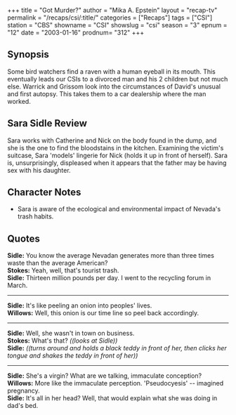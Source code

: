 +++
title = "Got Murder?"
author = "Mika A. Epstein"
layout = "recap-tv"
permalink = "/recaps/csi/:title/"
categories = ["Recaps"]
tags = ["CSI"]
station = "CBS"
showname = "CSI"
showslug = "csi"
season = "3"
epnum = "12"
date = "2003-01-16"
prodnum= "312"
+++

## Synopsis

Some bird watchers find a raven with a human eyeball in its mouth. This eventually leads our CSIs to a divorced man and his 2 children but not much else. Warrick and Grissom look into the circumstances of David's unusual and first autopsy. This takes them to a car dealership where the man worked.

## Sara Sidle Review

Sara works with Catherine and Nick on the body found in the dump, and she is the one to find the bloodstains in the kitchen. Examining the victim's suitcase, Sara 'models' lingerie for Nick (holds it up in front of herself). Sara is, unsurprisingly, displeased when it appears that the father may be having sex with his daughter.

## Character Notes

* Sara is aware of the ecological and environmental impact of Nevada's trash habits.

## Quotes

**Sidle:** You know the average Nevadan generates more than three times waste than the average American?  
**Stokes:** Yeah, well, that's tourist trash.  
**Sidle:** Thirteen million pounds per day. I went to the recycling forum in March.  

- - -

**Sidle:** It's like peeling an onion into peoples' lives.  
**Willows:** Well, this onion is our time line so peel back accordingly.  

- - -

**Sidle:** Well, she wasn't in town on business.  
**Stokes:** What's that? _((looks at Sidle))_  
**Sidle:** _((turns around and holds a black teddy in front of her, then clicks her tongue and shakes the teddy in front of her))_  

- - -

**Sidle:** She's a virgin? What are we talking, immaculate conception?  
**Willows:** More like the immaculate perception. 'Pseudocyesis' -- imagined pregnancy.  
**Sidle:** It's all in her head? Well, that would explain what she was doing in dad's bed.

